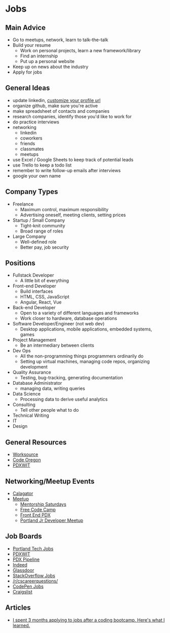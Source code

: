 

# Jobs



## Main Advice

- Go to meetups, network, learn to talk-the-talk
- Build your resume
  - Work on personal projects, learn a new framework/library
  - Find an internship
  - Put up a personal website
- Keep up on news about the industry
- Apply for jobs


## General Ideas

- update linkedin, [customize your profile url](https://www.linkedin.com/help/linkedin/answer/87/customizing-your-public-profile-url?lang=en)
- organize github, make sure you're active
- make spreadsheet of contacts and companies
- research companies, identify those you'd like to work for
- do practice interviews
- networking
    - linkedin
    - coworkers
    - friends
    - classmates
    - meetups
- use Excel / Google Sheets to keep track of potential leads
- use Trello to keep a todo list
- remember to write follow-up emails after interviews
- google your own name

## Company Types

- Freelance
  - Maximum control, maximum responsibility
  - Advertising oneself, meeting clients, setting prices
- Startup / Small Company
  - Tight-knit community
  - Broad range of roles
- Large Company
  - Well-defined role
  - Better pay, job security

## Positions

- Fullstack Developer
  - A little bit of everything
- Front-end Developer
  - Build interfaces
  - HTML, CSS, JavaScript
  - Angular, React, Vue
- Back-end Developer
  - Open to a variety of different languages and frameworks
  - Work closer to hardware, database operations
- Software Developer/Engineer (not web dev)
  - Desktop applications, mobile applications, embedded systems, games
- Project Management
  - Be an intermediary between clients
- Dev Ops
  - All the non-programming things programmers ordinarily do
  - Setting up virtual machines, managing code repos, organizing development
- Quality Assurance
  - Testing, bug-tracking, generating documentation
- Database Administrator
  - managing data, writing queries
- Data Science
  - Processing data to derive useful analytics
- Consulting
  - Tell other people what to do
- Technical Writing
- IT
- Design

## General Resources

- [Worksource](http://www.worksourceoregon.org/)
- [Code Oregon](http://codeoregon.org/)
- [PDXWIT](http://www.pdxwit.org/)

## Networking/Meetup Events

- [Calagator](http://calagator.org/)
- [Meetup](https://www.meetup.com/)
  - [Mentorship Saturdays](https://www.meetup.com/Mentorship-Saturdays/)
  - [Free Code Camp](https://www.meetup.com/Free-Code-Camp-Portland/)
  - [Front End PDX](https://www.meetup.com/Front-End-PDX/)
  - [Portland Jr Developer Meetup](https://www.meetup.com/Portland-JR-DEVELOPER-Meetup/)

## Job Boards

- [Portland Tech Jobs](http://portlandtech.org/)
- [PDXWIT](http://www.pdxwit.org/jobs/)
- [PDX Pipeline](https://www.pdxpipeline.com/jobs/)
- [Indeed](https://www.indeed.com/q-Computer-Programmer-l-Portland,-OR-jobs.html)
- [Glassdoor](https://www.glassdoor.com/Job/portland-computer-programmer-jobs-SRCH_IL.0,8_IC1151614_KO9,28.htm)
- [StackOverflow Jobs](https://stackoverflow.com/jobs)
- [/r/cscareerquestions/](https://www.reddit.com/r/cscareerquestions/)
- [CodePen Jobs](https://codepen.io/jobs/)
- [Craigslist](https://portland.craigslist.org/d/software-qa-dba-etc/search/sof)

## Articles

- [I spent 3 months applying to jobs after a coding bootcamp. Here's what I learned.](https://www.linkedin.com/pulse/5-key-learnings-from-post-bootcamp-job-search-felix-feng/)
